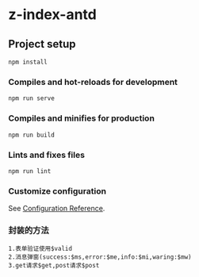 # z-index-antd

## Project setup
```
npm install
```

### Compiles and hot-reloads for development
```
npm run serve
```

### Compiles and minifies for production
```
npm run build
```

### Lints and fixes files
```
npm run lint
```

### Customize configuration
See [Configuration Reference](https://cli.vuejs.org/config/).

### 封装的方法
```
1.表单验证使用$valid  
2.消息弹窗(success:$ms,error:$me,info:$mi,waring:$mw)
3.get请求$get,post请求$post
```
